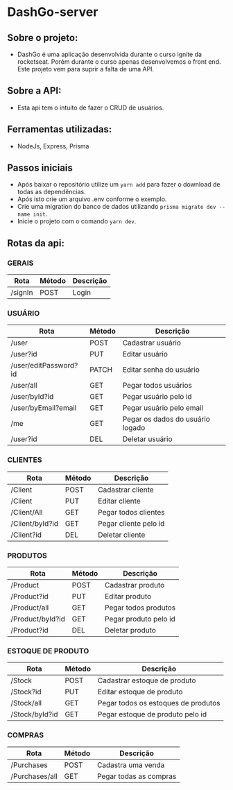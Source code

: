 # DashGo-server

## Sobre o projeto:

- DashGo é uma aplicação desenvolvida durante o curso ignite da rocketseat. Porém durante o curso apenas desenvolvemos o front end. Este projeto vem para suprir a falta de uma API.

## Sobre a API:

- Esta api tem o intuito de fazer o CRUD de usuários.

## Ferramentas utilizadas:

- NodeJs, Express, Prisma

## Passos iniciais 
  
-  Após baixar o repositório utilize um `yarn add` para fazer o download de todas as dependências.
-  Após isto crie um arquivo .env conforme o exemplo.
-  Crie uma migration do banco de dados utilizando `prisma migrate dev --name init`.
-  Inicie o projeto com o comando `yarn dev`.

## Rotas da api:

### GERAIS

| Rota    | Método | Descrição |
|---------|--------|-----------|
| /signIn | POST   | Login     |

### USUÁRIO

| Rota                  | Método | Descrição                        |
|-----------------------|--------|----------------------------------|
| /user                 | POST   | Cadastrar usuário                |
| /user?id              | PUT    | Editar usuário                   |
| /user/editPassword?id | PATCH  | Editar senha do usuário          |
| /user/all             | GET    | Pegar todos usuários             |
| /user/byId?id         | GET    | Pegar usuário pelo id            |
| /user/byEmail?email   | GET    | Pegar usuário pelo email         |
| /me                   | GET    | Pegar os dados do usuário logado |
| /user?id              | DEL    | Deletar usuário                  |

### CLIENTES

| Rota            | Método | Descrição             |
|-----------------|--------|-----------------------|
| /Client         | POST   | Cadastrar cliente     |
| /Client         | PUT    | Editar cliente        |
| /Client/All     | GET    | Pegar todos clientes  |
| /Client/byId?id | GET    | Pegar cliente pelo id |
| /Client?id      | DEL    | Deletar cliente       |

### PRODUTOS

| Rota             | Método | Descrição             |
|------------------|--------|-----------------------|
| /Product         | POST   | Cadastrar produto     |
| /Product?id      | PUT    | Editar produto        |
| /Product/all     | GET    | Pegar todos produtos  |
| /Product/byId?id | GET    | Pegar produto pelo id |
| /Product?id      | DEL    | Deletar produto       |

### ESTOQUE DE PRODUTO

| Rota           | Método | Descrição                           |
|----------------|--------|-------------------------------------|
| /Stock         | POST   | Cadastrar estoque de produto        |
| /Stock?id      | PUT    | Editar estoque de produto           |
| /Stock/all     | GET    | Pegar todos os estoques de produtos |
| /Stock/byId?id | GET    | Pegar estoque de produto pelo id    |

### COMPRAS

| Rota           | Método | Descrição                        |
|----------------|--------|----------------------------------|
| /Purchases     | POST   | Cadastra uma venda               |
| /Purchases/all | GET    | Pegar todas as compras           |

